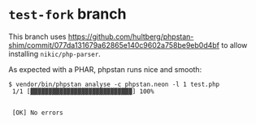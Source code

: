 # `test-fork` branch

This branch uses https://github.com/hultberg/phpstan-shim/commit/077da131679a62865e140c9602a758be9eb0d4bf to allow installing `nikic/php-parser`. 

As expected with a PHAR, phpstan runs nice and smooth:
```console
$ vendor/bin/phpstan analyse -c phpstan.neon -l 1 test.php
 1/1 [▓▓▓▓▓▓▓▓▓▓▓▓▓▓▓▓▓▓▓▓▓▓▓▓▓▓▓▓] 100%

                                                                                                               
 [OK] No errors                                                                                                
                                                                                                               

```
